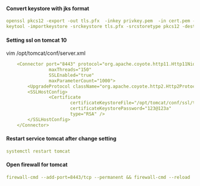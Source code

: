 #### Convert keystore with jks format
```yml
openssl pkcs12 -export -out tls.pfx  -inkey privkey.pem  -in cert.pem -certfile  chain.pem
keytool -importkeystore -srckeystore tls.pfx -srcstoretype pkcs12 -destkeystore tls.jks -deststoretype JKS
```
#### Setting ssl on tomcat 10
vim /opt/tomcat/conf/server.xml
```yml
    <Connector port="8443" protocol="org.apache.coyote.http11.Http11NioProtocol"
                maxThreads="150"
                SSLEnabled="true"
                maxParameterCount="1000">
        <UpgradeProtocol className="org.apache.coyote.http2.Http2Protocol" />
        <SSLHostConfig>
                <Certificate
                        certificateKeystoreFile="/opt/tomcat/conf/ssl/tls.jks"
                        certificateKeystorePassword="123@123a"
                        type="RSA" />
        </SSLHostConfig>
    </Connector>
```
#### Restart service tomcat after change setting
```yml
systemctl restart tomcat
```

#### Open firewall for tomcat 
```yml
firewall-cmd --add-port=8443/tcp --permanent && firewall-cmd --reload
```
